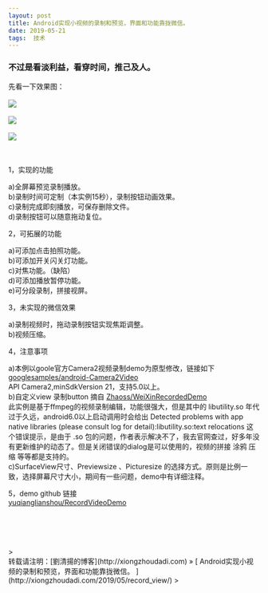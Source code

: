 ```yaml
---
layout: post  
title: Android实现小视频的录制和预览，界面和功能靠拢微信。 
date: 2019-05-21  
tags:  技术
---
```

### 不过是看淡利益，看穿时间，推己及人。  
 
先看一下效果图： 
<br/> 
<br/> 
![](/images/posts/record_video/recordvideo2.jpeg)   
<br/> 
![](/images/posts/record_video/recordvideo1.jpeg)   
<br/> 
![](/images/posts/record_video/recordvideo3.jpeg)   
<br/> 
<br/> 


1，实现的功能  

a)全屏幕预览录制播放。  
b)录制时间可定制（本实例15秒），录制按钮动画效果。  
c)录制完成即刻播放，可保存删除文件。  
d)录制按钮可以随意拖动复位。

2，可拓展的功能

a)可添加点击拍照功能。  
b)可添加开关闪关灯功能。  
c)对焦功能。（缺陷）  
d)可添加播放暂停功能。  
e)可分段录制，拼接视屏。  

3，未实现的微信效果

a)录制视频时，拖动录制按钮实现焦距调整。  
b)视频压缩。  

4，注意事项

a)本例以goole官方Camera2视频录制demo为原型修改，链接如下  
 [googlesamples/android-Camera2Video](https://github.com/googlesamples/android-Camera2Video)  
 API Camera2,minSdkVersion 21，支持5.0以上。  
b)自定义view 录制button 摘自
[Zhaoss/WeiXinRecordedDemo](https://github.com/Zhaoss/WeiXinRecordedDemo)  
此实例是基于ffmpeg的视频录制编辑，功能很强大，但是其中的 libutility.so 年代过于久远，android6.0以上启动调用时会给出 
Detected problems with app native libraries (please consult log for detail):libutility.so:text relocations  这个错误提示，是由于 .so 包的问题，作者表示解决不了，我去官网查过，好多年没有更新维护的动态了。但是关闭错误的dialog是可以使用的，视频的拼接 涂鸦 压缩 等等都是支持的。  
c)SurfaceView尺寸、Previewsize 、Picturesize 的选择方式。原则是比例一致，选择屏幕尺寸大小，期间有一些问题，demo中有详细注释。  

5，demo github 链接  
[yuqianglianshou/RecordVideoDemo](https://github.com/yuqianglianshou/RecordVideoDemo)




<br/> 
<br/> 
<br/> 
<br/> 
> <br/> 
转载请注明：[劉清揚的博客](http://xiongzhoudadi.com) » [ Android实现小视频的录制和预览，界面和功能靠拢微信。 ](http://xiongzhoudadi.com/2019/05/record_view/)  
> <br/>